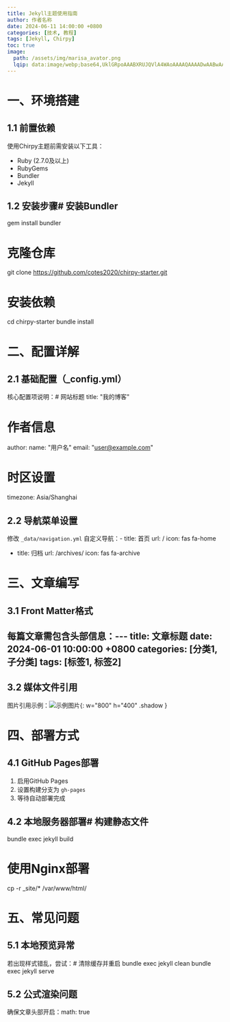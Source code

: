 ```yaml
---
title: Jekyll主题使用指南
author: 作者名称
date: 2024-06-11 14:00:00 +0800
categories: [技术, 教程]
tags: [Jekyll, Chirpy]
toc: true
image:
  path: /assets/img/marisa_avator.png
  lqip: data:image/webp;base64,UklGRpoAAABXRUJQVlA4WAoAAAAQAAAADwAABwAAQUxQSDIAAAARL0AmbZurmr57yyIiqE8oiG0bejIYEQTgqiDA9vqnsUSI6H+oAERp2HZ65qP/VIAWAFZQOCBCAAAA8AEAnQEqEAAIAAVAfCWkAALp8sF8rgRgAP7o9FDvMCkMde9PK7euH5M1m6VWoDXf2FkP3BqV0ZYbO6NA/VFIAAAA
---
```


# 一、环境搭建

## 1.1 前置依赖
使用Chirpy主题前需安装以下工具：
- Ruby (2.7.0及以上)
- RubyGems
- Bundler
- Jekyll

## 1.2 安装步骤# 安装Bundler
gem install bundler

# 克隆仓库
git clone https://github.com/cotes2020/chirpy-starter.git

# 安装依赖
cd chirpy-starter
bundle install

# 二、配置详解

## 2.1 基础配置（_config.yml）
核心配置项说明：# 网站标题
title: "我的博客"

# 作者信息
author:
  name: "用户名"
  email: "user@example.com"

# 时区设置
timezone: Asia/Shanghai
## 2.2 导航菜单设置
修改 `_data/navigation.yml` 自定义导航：- title: 首页
  url: /
  icon: fas fa-home

- title: 归档
  url: /archives/
  icon: fas fa-archive

# 三、文章编写

## 3.1 Front Matter格式
每篇文章需包含头部信息：---
title: 文章标题
date: 2024-06-01 10:00:00 +0800
categories: [分类1, 子分类]
tags: [标签1, 标签2]
---
## 3.2 媒体文件引用
图片引用示例：![示例图片](/assets/img/sample.jpg){: w="800" h="400" .shadow }

# 四、部署方式

## 4.1 GitHub Pages部署
1. 启用GitHub Pages
2. 设置构建分支为 `gh-pages`
3. 等待自动部署完成

## 4.2 本地服务器部署# 构建静态文件
bundle exec jekyll build

# 使用Nginx部署
cp -r _site/* /var/www/html/

# 五、常见问题

## 5.1 本地预览异常
若出现样式错乱，尝试：# 清除缓存并重启
bundle exec jekyll clean
bundle exec jekyll serve
## 5.2 公式渲染问题
确保文章头部开启：math: true